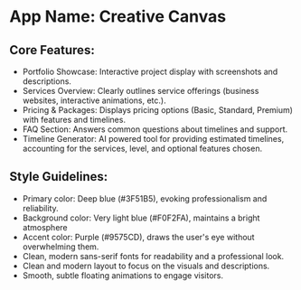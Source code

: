 # **App Name**: Creative Canvas

## Core Features:

- Portfolio Showcase: Interactive project display with screenshots and descriptions.
- Services Overview: Clearly outlines service offerings (business websites, interactive animations, etc.).
- Pricing & Packages: Displays pricing options (Basic, Standard, Premium) with features and timelines.
- FAQ Section: Answers common questions about timelines and support.
- Timeline Generator: AI powered tool for providing estimated timelines, accounting for the services, level, and optional features chosen.

## Style Guidelines:

- Primary color: Deep blue (#3F51B5), evoking professionalism and reliability.
- Background color: Very light blue (#F0F2FA), maintains a bright atmosphere
- Accent color: Purple (#9575CD), draws the user's eye without overwhelming them.
- Clean, modern sans-serif fonts for readability and a professional look.
- Clean and modern layout to focus on the visuals and descriptions.
- Smooth, subtle floating animations to engage visitors.